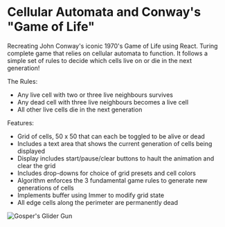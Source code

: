 # Cellular Automata and Conway's "Game of Life"
Recreating John Conway's iconic 1970's Game of Life using React. Turing complete game that relies on cellular automata to function. It follows a simple set of rules to decide which cells live on or die in the next generation!

The Rules:
<ul>
  <li>Any live cell with two or three live neighbours survives</li>
  <li>Any dead cell with three live neighbours becomes a live cell</li>
  <li>All other live cells die in the next generation</li>
</ul>

Features:
<ul>
  <li>Grid of cells, 50 x 50 that can each be toggled to be alive or dead</li>
  <li>Includes a text area that shows the current generation of cells being displayed</li>
  <li>Display includes start/pause/clear buttons to hault the animation and clear the grid</li>
  <li>Includes drop-downs for choice of grid presets and cell colors</li>
  <li>Algorithm enforces the 3 fundamental game rules to generate new generations of cells</li>
  <li>Implements buffer using Immer to modify grid state</li>
  <li>All edge cells along the perimeter are permanently dead</li>
</ul>

![Gosper's Glider Gun](https://upload.wikimedia.org/wikipedia/commons/e/e5/Gospers_glider_gun.gif)
